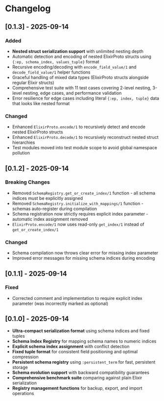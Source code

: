 # Changelog

## [0.1.3] - 2025-09-14

### Added
- **Nested struct serialization support** with unlimited nesting depth
- Automatic detection and encoding of nested ElixirProto structs using `{:ep, schema_index, values_tuple}` format
- Recursive encoding/decoding with `encode_field_value/1` and `decode_field_value/1` helper functions
- Graceful handling of mixed data types (ElixirProto structs alongside regular Elixir structs)
- Comprehensive test suite with 11 test cases covering 2-level nesting, 3-level nesting, edge cases, and performance validation
- Error resilience for edge cases including literal `{:ep, index, tuple}` data that looks like nested format

### Changed
- Enhanced `ElixirProto.encode/1` to recursively detect and encode nested ElixirProto structs
- Enhanced `ElixirProto.decode/1` to recursively reconstruct nested struct hierarchies
- Test modules moved into test module scope to avoid global namespace pollution

## [0.1.2] - 2025-09-14

### Breaking Changes
- Removed `SchemaRegistry.get_or_create_index/1` function - all schema indices must be explicitly assigned
- Removed `SchemaRegistry.initialize_with_mappings/1` function - schemas auto-register during compilation
- Schema registration now strictly requires explicit index parameter - automatic index assignment removed
- `ElixirProto.encode/1` now uses read-only `get_index/1` instead of `get_or_create_index/1`

### Changed
- Schema compilation now throws clear error for missing index parameter
- Improved error messages for missing schema indices during encoding

## [0.1.1] - 2025-09-14

### Fixed
- Corrected comment and implementation to require explicit index parameter (was incorrectly marked as optional)

## [0.1.0] - 2025-09-14

- **Ultra-compact serialization format** using schema indices and fixed tuples
- **Schema Index Registry** for mapping schema names to numeric indices
- **Explicit schema index assignment** with conflict detection
- **Fixed tuple format** for consistent field positioning and optimal compression
- **Persistent schema registry** using `:persistent_term` for fast, persistent storage
- **Schema evolution support** with backward compatibility guarantees
- **Comprehensive benchmark suite** comparing against plain Elixir serialization
- **Registry management functions** for backup, export, and import operations

